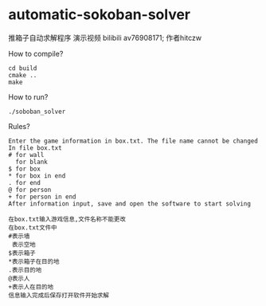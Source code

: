 # automatic-sokoban-solver
推箱子自动求解程序
演示视频 bilibili av76908171;
作者hitczw

How to compile?

    cd build
    cmake ..
    make


How to run?

    ./soboban_solver

Rules?

    Enter the game information in box.txt. The file name cannot be changed
    In file box.txt
    # for wall
      for blank
    $ for box
    * for box in end
    . for end
    @ for person
    + for person in end
    After information input, save and open the software to start solving
    
    在box.txt输入游戏信息,文件名称不能更改
    在box.txt文件中
    #表示墙
     表示空地
    $表示箱子
    *表示箱子在目的地
    .表示目的地
    @表示人
    +表示人在目的地
    信息输入完成后保存打开软件开始求解



